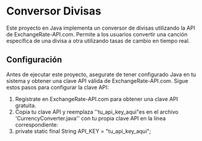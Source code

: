 Conversor Divisas
================

Este proyecto en Java implementa un conversor de divisas utilizando la API de ExchangeRate-API.com. Permite a los usuarios convertir una canción específica de una divisa a otra utilizando tasas de cambio en tiempo real.

Configuración
----------------------------------------------------------------------------------------------------------------------------------------------------------------------------------------------------------------------------

Antes de ejecutar este proyecto, asegurate de tener configurado Java en tu sistema y obtener una clave API válida de ExchangeRate-API.com. Sigue estos pasos para configurar la clave API:

1. Regístrate en ExchangeRate-API.com para obtener una clave API gratuita.
2. Copia tu clave API y reemplaza ''tu_api_key_aqui"es en el archivo 'CurrencyConverter.java'' con tu propia clave API en la línea correspondiente:
3. private static final String API_KEY = "tu_api_key_aqui";
